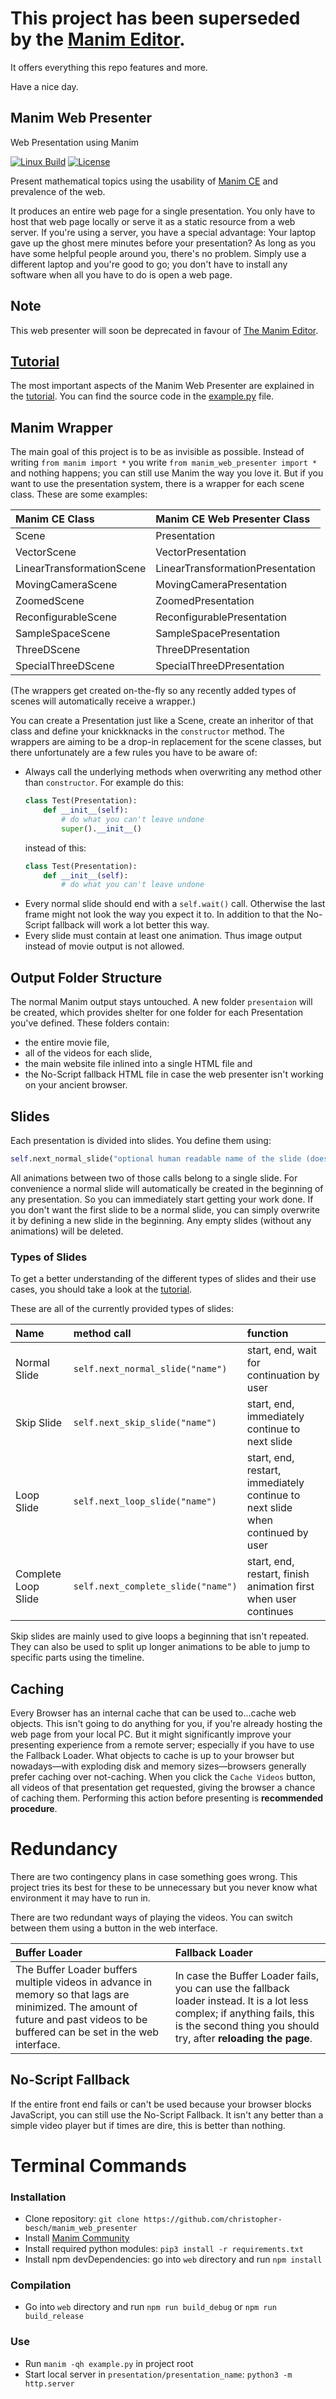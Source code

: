 # This project has been superseded by the [Manim Editor](https://github.com/ManimEditorProject/manim_editor).
It offers everything this repo features and more.

Have a nice day.

## Manim Web Presenter

Web Presentation using Manim

[![Linux Build](https://github.com/christopher-besch/manim_web_presenter/actions/workflows/linux.yml/badge.svg?branch=main)](https://github.com/christopher-besch/manim_web_presenter/actions/workflows/linux.yml)
[![License](https://img.shields.io/badge/license-MIT-yellow)](https://github.com/christopher-besch/manim_web_presenter/blob/main/LICENSE)

Present mathematical topics using the usability of [Manim CE](https://www.manim.community) and prevalence of the web.

It produces an entire web page for a single presentation.
You only have to host that web page locally or serve it as a static resource from a web server.
If you're using a server, you have a special advantage:
Your laptop gave up the ghost mere minutes before your presentation?
As long as you have some helpful people around you, there's no problem.
Simply use a different laptop and you're good to go;
you don't have to install any software when all you have to do is open a web page.

## Note

This web presenter will soon be deprecated in favour of [The Manim Editor](https://github.com/ManimEditorProject/manim_editor).

## [Tutorial](https://christopher-besch.github.io/manim_web_presenter/Tutorial)

The most important aspects of the Manim Web Presenter are explained in the [tutorial](https://christopher-besch.github.io/manim_web_presenter/Tutorial).
You can find the source code in the [example.py](example.py) file.

## Manim Wrapper

The main goal of this project is to be as invisible as possible.
Instead of writing `from manim import *` you write `from manim_web_presenter import *` and nothing happens;
you can still use Manim the way you love it.
But if you want to use the presentation system, there is a wrapper for each scene class.
These are some examples:

| Manim CE Class            | Manim CE Web Presenter Class     |
|:------------------------- |:-------------------------------- |
| Scene                     | Presentation                     |
| VectorScene               | VectorPresentation               |
| LinearTransformationScene | LinearTransformationPresentation |
| MovingCameraScene         | MovingCameraPresentation         |
| ZoomedScene               | ZoomedPresentation               |
| ReconfigurableScene       | ReconfigurablePresentation       |
| SampleSpaceScene          | SampleSpacePresentation          |
| ThreeDScene               | ThreeDPresentation               |
| SpecialThreeDScene        | SpecialThreeDPresentation        |

(The wrappers get created on-the-fly so any recently added types of scenes will automatically receive a wrapper.)

You can create a Presentation just like a Scene, create an inheritor of that class and define your knickknacks in the `constructor` method.
The wrappers are aiming to be a drop-in replacement for the scene classes, but there unfortunately are a few rules you have to be aware of:
-   Always call the underlying methods when overwriting any method other than `constructor`.
    For example do this:
    ```py
    class Test(Presentation):
        def __init__(self):
            # do what you can't leave undone
            super().__init__()
    ```
    instead of this:
    ```py
    class Test(Presentation):
        def __init__(self):
            # do what you can't leave undone
    ```
-   Every normal slide should end with a `self.wait()` call.
    Otherwise the last frame might not look the way you expect it to.
    In addition to that the No-Script fallback will work a lot better this way.
-   Every slide must contain at least one animation.
    Thus image output instead of movie output is not allowed.

## Output Folder Structure

The normal Manim output stays untouched.
A new folder `presentaion` will be created, which provides shelter for one folder for each Presentation you've defined.
These folders contain:
-   the entire movie file,
-   all of the videos for each slide,
-   the main website file inlined into a single HTML file and
-   the No-Script fallback HTML file in case the web presenter isn't working on your ancient browser.

## Slides

Each presentation is divided into slides.
You define them using:
```py
self.next_normal_slide("optional human readable name of the slide (doesn't have to be unique)")
```

All animations between two of those calls belong to a single slide.
For convenience a normal slide will automatically be created in the beginning of any presentation.
So you can immediately start getting your work done.
If you don't want the first slide to be a normal slide, you can simply overwrite it by defining a new slide in the beginning.
Any empty slides (without any animations) will be deleted.

### Types of Slides

To get a better understanding of the different types of slides and their use cases, you should take a look at the [tutorial](https://christopher-besch.github.io/manim_web_presenter/Tutorial).

These are all of the currently provided types of slides:

| Name                | method call                        | function                                                                       |
|:------------------- |:---------------------------------- |:------------------------------------------------------------------------------ |
| Normal Slide        | `self.next_normal_slide("name")`   | start, end, wait for continuation by user                                      |
| Skip Slide          | `self.next_skip_slide("name")`     | start, end, immediately continue to next slide                                 |
| Loop Slide          | `self.next_loop_slide("name")`     | start, end, restart, immediately continue to next slide when continued by user |
| Complete Loop Slide | `self.next_complete_slide("name")` | start, end, restart, finish animation first when user continues                |

Skip slides are mainly used to give loops a beginning that isn't repeated.
They can also be used to split up longer animations to be able to jump to specific parts using the timeline.

## Caching

Every Browser has an internal cache that can be used to...cache web objects.
This isn't going to do anything for you, if you're already hosting the web page from your local PC.
But it might significantly improve your presenting experience from a remote server; especially if you have to use the Fallback Loader.
What objects to cache is up to your browser but nowadays—with exploding disk and memory sizes—browsers generally prefer caching over not-caching.
When you click the `Cache Videos` button, all videos of that presentation get requested, giving the browser a chance of caching them.
Performing this action before presenting is **recommended procedure**.

# Redundancy

There are two contingency plans in case something goes wrong.
This project tries its best for these to be unnecessary but you never know what environment it may have to run in.

There are two redundant ways of playing the videos.
You can switch between them using a button in the web interface.

| Buffer Loader | Fallback Loader |
|:------------- |:--------------- |
| The Buffer Loader buffers multiple videos in advance in memory so that lags are minimized. The amount of future and past videos to be buffered can be set in the web interface. | In case the Buffer Loader fails, you can use the fallback loader instead. It is a lot less complex; if anything fails, this is the second thing you should try, after **reloading the page**. |

## No-Script Fallback

If the entire front end fails or can't be used because your browser blocks JavaScript, you can still use the No-Script Fallback.
It isn't any better than a simple video player but if times are dire, this is better than nothing.

# Terminal Commands

### Installation

-    Clone repository: `git clone https://github.com/christopher-besch/manim_web_presenter`
-    Install [Manim Community](https://docs.manim.community/en/stable/installation.html)
-    Install required python modules: `pip3 install -r requirements.txt`
-    Install npm devDependencies: go into `web` directory and run `npm install`

### Compilation

-    Go into `web` directory and run `npm run build_debug` or `npm run build_release`

### Use

-    Run `manim -qh example.py` in project root
-    Start local server in `presentation/presentation_name`: `python3 -m http.server`
